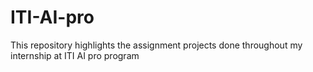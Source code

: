 # ITI-AI-pro
This repository highlights  the  assignment projects done throughout my internship at ITI AI pro program
